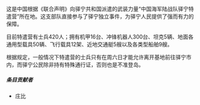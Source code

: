 这是中国根据《联合声明》向驿宁共和国派遣的武装力量“中国海军陆战队驿宁特遣营”所在地。这支部队直接参与了驿宁独立事件，为驿宁人民提供了强而有力的保障。

目前特遣营有士兵420人；拥有机甲16台、冲锋机器人300台、坦克5辆、地面各通用型载具50辆、飞行载具12架、近地交通艇5艘以及各类型船舶9艘。

根据规定，一般情况下特遣营的士兵只有在周六日才能允许离开基地前往驿宁市内，而驿宁公民除非持有特殊通行证，否则也是不准登岛。

##### 条目贡献者

* 庄比